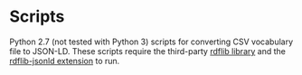 # Scripts

Python 2.7 (not tested with Python 3) scripts for converting CSV vocabulary file to JSON-LD. These scripts require the third-party [rdflib library](https://github.com/RDFLib/rdflib) and the [rdflib-jsonld extension](https://github.com/RDFLib/rdflib-jsonld) to run.  

